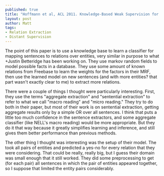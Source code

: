 ```yaml
---
published: true
title: "Hoffmann et al, ACL 2011. Knowledge-Based Weak Supervision for Information Extraction of Overlapping Relations"
layout: post
author: Matt
tags:
- Relation Extraction
- Distant Supervision
---
```


The point of this paper is to use a knowledge base to learn a classifier for mapping sentences to
relations over entities, very similar in purpose to what +Justin Betteridge has been working on.
They use markov random fields to model possible facts in a database. They use some amount of known
relations from Freebase to learn the weights for the factors in their MRF, then use the learned
model on new sentences (and with more entities? that part wasn't exactly clear to me) to extract
more relations.

There were a couple of things I thought were particularly interesting. First, they use the terms
"aggregate extraction" and "sentential extraction" to refer to what we call "macro reading" and
"micro reading." They try to do both in their paper, but most of their work is on sentential
extraction, getting aggregate results only by a simple OR over all sentences. I think that puts a
little too much confidence in the sentence extractors, and some aggregate classifier (like NELL's
macro reading) would be more appropriate. But they do it that way because it greatly simplifies
learning and inference, and still gives them better performance than previous methods.

The other thing I thought was interesting was the setup of their model. The took all pairs of
entities and predicted a yes-no for every relation that they were considering. That could be
really, really big, but I guess their domain was small enough that it still worked. They did some
preprocessing to get (for each pair) all sentences in which the pair of entities appeared together,
so I suppose that limited the entity pairs considerably.
